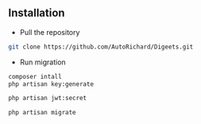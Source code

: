 ## Installation

- Pull the repository
```bash
git clone https://github.com/AutoRichard/Digeets.git
```
- Run migration
```bash
composer intall
php artisan key:generate

php artisan jwt:secret

php artisan migrate
```
